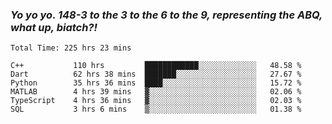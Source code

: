 ### ***Yo yo yo. 148-3 to the 3 to the 6 to the 9, representing the ABQ, what up, biatch?!***

<!--START_SECTION:waka-->

```text
Total Time: 225 hrs 23 mins

C++           110 hrs         ████████████░░░░░░░░░░░░░   48.58 %
Dart          62 hrs 38 mins  ███████░░░░░░░░░░░░░░░░░░   27.67 %
Python        35 hrs 36 mins  ████░░░░░░░░░░░░░░░░░░░░░   15.72 %
MATLAB        4 hrs 39 mins   ▓░░░░░░░░░░░░░░░░░░░░░░░░   02.06 %
TypeScript    4 hrs 36 mins   ▓░░░░░░░░░░░░░░░░░░░░░░░░   02.03 %
SQL           3 hrs 6 mins    ▒░░░░░░░░░░░░░░░░░░░░░░░░   01.38 %
```

<!--END_SECTION:waka-->

<!--
**AJMC2002/AJMC2002** is a ✨ _special_ ✨ repository because its `README.md` (this file) appears on your GitHub profile.

Here are some ideas to get you started:

- 🔭 I’m currently working on ...
- 🌱 I’m currently learning ...
- 👯 I’m looking to collaborate on ...
- 🤔 I’m looking for help with ...
- 💬 Ask me about ...
- 📫 How to reach me: ...
- 😄 Pronouns: ...
- ⚡ Fun fact: ...
-->
